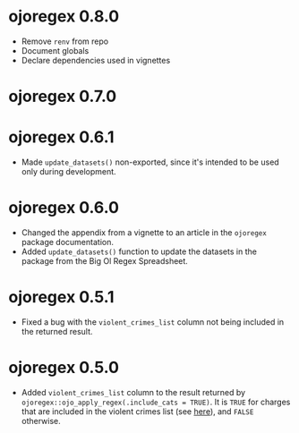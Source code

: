 # ojoregex 0.8.0

* Remove `renv` from repo
* Document globals
* Declare dependencies used in vignettes

# ojoregex 0.7.0

# ojoregex 0.6.1

* Made `update_datasets()` non-exported, since it's intended to be used only during development.

# ojoregex 0.6.0

* Changed the appendix from a vignette to an article in the `ojoregex` package documentation.
* Added `update_datasets()` function to update the datasets in the package from the Big Ol Regex Spreadsheet.

# ojoregex 0.5.1

* Fixed a bug with the `violent_crimes_list` column not being included in the returned result.

# ojoregex 0.5.0

* Added `violent_crimes_list` column to the result returned by `ojoregex::ojo_apply_regex(.include_cats = TRUE)`. It is `TRUE` for charges that are included in the violent crimes list (see [here](https://oklahoma.gov/content/dam/ok/en/able-commission/documents/Felony%20offenses%20violent%20crimes.pdf)), and `FALSE` otherwise.
